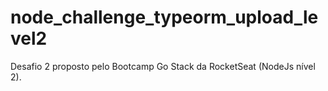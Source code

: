 # node_challenge_typeorm_upload_level2

Desafio 2 proposto pelo Bootcamp Go Stack da RocketSeat (NodeJs nível 2).
